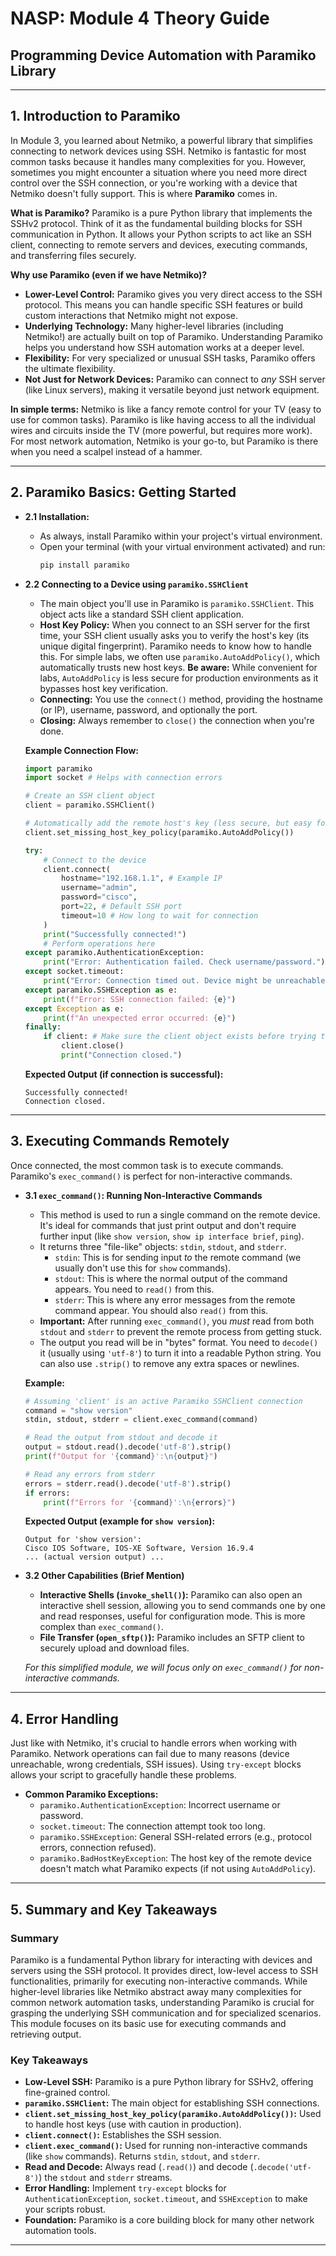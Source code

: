 # NASP: Module 4 Theory Guide

## Programming Device Automation with Paramiko Library

---

## 1. Introduction to Paramiko

In Module 3, you learned about Netmiko, a powerful library that simplifies connecting to network devices using SSH. Netmiko is fantastic for most common tasks because it handles many complexities for you. However, sometimes you might encounter a situation where you need more direct control over the SSH connection, or you're working with a device that Netmiko doesn't fully support. This is where **Paramiko** comes in.

**What is Paramiko?**
Paramiko is a pure Python library that implements the SSHv2 protocol. Think of it as the fundamental building blocks for SSH communication in Python. It allows your Python scripts to act like an SSH client, connecting to remote servers and devices, executing commands, and transferring files securely.

**Why use Paramiko (even if we have Netmiko)?**
*   **Lower-Level Control:** Paramiko gives you very direct access to the SSH protocol. This means you can handle specific SSH features or build custom interactions that Netmiko might not expose.
*   **Underlying Technology:** Many higher-level libraries (including Netmiko!) are actually built on top of Paramiko. Understanding Paramiko helps you understand how SSH automation works at a deeper level.
*   **Flexibility:** For very specialized or unusual SSH tasks, Paramiko offers the ultimate flexibility.
*   **Not Just for Network Devices:** Paramiko can connect to *any* SSH server (like Linux servers), making it versatile beyond just network equipment.

**In simple terms:** Netmiko is like a fancy remote control for your TV (easy to use for common tasks). Paramiko is like having access to all the individual wires and circuits inside the TV (more powerful, but requires more work). For most network automation, Netmiko is your go-to, but Paramiko is there when you need a scalpel instead of a hammer.

---

## 2. Paramiko Basics: Getting Started

*   **2.1 Installation:**
    *   As always, install Paramiko within your project's virtual environment.
    *   Open your terminal (with your virtual environment activated) and run:
        ```bash
        pip install paramiko
        ```

*   **2.2 Connecting to a Device using `paramiko.SSHClient`**
    *   The main object you'll use in Paramiko is `paramiko.SSHClient`. This object acts like a standard SSH client application.
    *   **Host Key Policy:** When you connect to an SSH server for the first time, your SSH client usually asks you to verify the host's key (its unique digital fingerprint). Paramiko needs to know how to handle this. For simple labs, we often use `paramiko.AutoAddPolicy()`, which automatically trusts new host keys. **Be aware:** While convenient for labs, `AutoAddPolicy` is less secure for production environments as it bypasses host key verification.
    *   **Connecting:** You use the `connect()` method, providing the hostname (or IP), username, password, and optionally the port.
    *   **Closing:** Always remember to `close()` the connection when you're done.

    **Example Connection Flow:**
    ```python
    import paramiko
    import socket # Helps with connection errors

    # Create an SSH client object
    client = paramiko.SSHClient()

    # Automatically add the remote host's key (less secure, but easy for labs)
    client.set_missing_host_key_policy(paramiko.AutoAddPolicy())

    try:
        # Connect to the device
        client.connect(
            hostname="192.168.1.1", # Example IP
            username="admin",
            password="cisco",
            port=22, # Default SSH port
            timeout=10 # How long to wait for connection
        )
        print("Successfully connected!")
        # Perform operations here
    except paramiko.AuthenticationException:
        print("Error: Authentication failed. Check username/password.")
    except socket.timeout:
        print("Error: Connection timed out. Device might be unreachable or SSH is not enabled.")
    except paramiko.SSHException as e:
        print(f"Error: SSH connection failed: {e}")
    except Exception as e:
        print(f"An unexpected error occurred: {e}")
    finally:
        if client: # Make sure the client object exists before trying to close
            client.close()
            print("Connection closed.")
    ```
    **Expected Output (if connection is successful):**
    ```
    Successfully connected!
    Connection closed.
    ```

---

## 3. Executing Commands Remotely

Once connected, the most common task is to execute commands. Paramiko's `exec_command()` is perfect for non-interactive commands.

*   **3.1 `exec_command()`: Running Non-Interactive Commands**
    *   This method is used to run a single command on the remote device. It's ideal for commands that just print output and don't require further input (like `show version`, `show ip interface brief`, `ping`).
    *   It returns three "file-like" objects: `stdin`, `stdout`, and `stderr`.
        *   `stdin`: This is for sending input *to* the remote command (we usually don't use this for `show` commands).
        *   `stdout`: This is where the normal output of the command appears. You need to `read()` from this.
        *   `stderr`: This is where any error messages from the remote command appear. You should also `read()` from this.
    *   **Important:** After running `exec_command()`, you *must* read from both `stdout` and `stderr` to prevent the remote process from getting stuck.
    *   The output you read will be in "bytes" format. You need to `decode()` it (usually using `'utf-8'`) to turn it into a readable Python string. You can also use `.strip()` to remove any extra spaces or newlines.

    **Example:**
    ```python
    # Assuming 'client' is an active Paramiko SSHClient connection
    command = "show version"
    stdin, stdout, stderr = client.exec_command(command)

    # Read the output from stdout and decode it
    output = stdout.read().decode('utf-8').strip()
    print(f"Output for '{command}':\n{output}")

    # Read any errors from stderr
    errors = stderr.read().decode('utf-8').strip()
    if errors:
        print(f"Errors for '{command}':\n{errors}")
    ```
    **Expected Output (example for `show version`):**
    ```
    Output for 'show version':
    Cisco IOS Software, IOS-XE Software, Version 16.9.4
    ... (actual version output) ...
    ```

*   **3.2 Other Capabilities (Brief Mention)**
    *   **Interactive Shells (`invoke_shell()`):** Paramiko can also open an interactive shell session, allowing you to send commands one by one and read responses, useful for configuration mode. This is more complex than `exec_command()`.
    *   **File Transfer (`open_sftp()`):** Paramiko includes an SFTP client to securely upload and download files.

    *For this simplified module, we will focus only on `exec_command()` for non-interactive commands.*

---

## 4. Error Handling

Just like with Netmiko, it's crucial to handle errors when working with Paramiko. Network operations can fail due to many reasons (device unreachable, wrong credentials, SSH issues). Using `try-except` blocks allows your script to gracefully handle these problems.

*   **Common Paramiko Exceptions:**
    *   `paramiko.AuthenticationException`: Incorrect username or password.
    *   `socket.timeout`: The connection attempt took too long.
    *   `paramiko.SSHException`: General SSH-related errors (e.g., protocol errors, connection refused).
    *   `paramiko.BadHostKeyException`: The host key of the remote device doesn't match what Paramiko expects (if not using `AutoAddPolicy`).

---

## 5. Summary and Key Takeaways

### Summary

Paramiko is a fundamental Python library for interacting with devices and servers using the SSH protocol. It provides direct, low-level access to SSH functionalities, primarily for executing non-interactive commands. While higher-level libraries like Netmiko abstract away many complexities for common network automation tasks, understanding Paramiko is crucial for grasping the underlying SSH communication and for specialized scenarios. This module focuses on its basic use for executing commands and retrieving output.

### Key Takeaways

*   **Low-Level SSH:** Paramiko is a pure Python library for SSHv2, offering fine-grained control.
*   **`paramiko.SSHClient`:** The main object for establishing SSH connections.
*   **`client.set_missing_host_key_policy(paramiko.AutoAddPolicy())`:** Used to handle host keys (use with caution in production).
*   **`client.connect()`:** Establishes the SSH session.
*   **`client.exec_command()`:** Used for running non-interactive commands (like `show` commands). Returns `stdin`, `stdout`, and `stderr`.
*   **Read and Decode:** Always read (`.read()`) and decode (`.decode('utf-8')`) the `stdout` and `stderr` streams.
*   **Error Handling:** Implement `try-except` blocks for `AuthenticationException`, `socket.timeout`, and `SSHException` to make your scripts robust.
*   **Foundation:** Paramiko is a core building block for many other network automation tools.

---